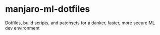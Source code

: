 # manjaro-ml-dotfiles
Dotfiles, build scripts, and patchsets for a danker, faster, more secure ML dev environment
